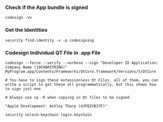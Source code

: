 ### Check if the App bundle is signed
```
codesign -vv
```

### Get the Identities
```
security find-identity -v -p codesigning
```

### Codesign Individual QT File in .app File
```
codesign --force --verify --verbose --sign "Developer ID Application: Company Name (10CHARSTRING)" MyProgram.app/Contents/Frameworks/QtCore.framework/Versions/5/QtCore

# You have to sign these extensionless Qt Files, all of them, you can write a script to get these all programmatically, but this shows how to sign just one

# Always use cp -R when copying in Qt files to be signed 

"Apple Development: Ashley Tharp (4JFQZVB37F)"

security unlock-keychain login.keychain

```
